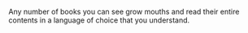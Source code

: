 Any number of books you can see grow mouths and read their entire contents in a language of choice that you understand.